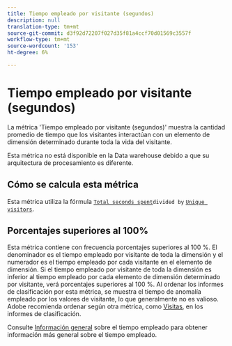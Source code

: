 ```yaml
---
title: Tiempo empleado por visitante (segundos)
description: null
translation-type: tm+mt
source-git-commit: d3f92d72207f027d35f81a4ccf70d01569c3557f
workflow-type: tm+mt
source-wordcount: '153'
ht-degree: 6%

---
```



# Tiempo empleado por visitante (segundos)

La métrica &#39;Tiempo empleado por visitante (segundos)&#39; muestra la cantidad promedio de tiempo que los visitantes interactúan con un elemento de dimensión determinado durante toda la vida del visitante.

Esta métrica no está disponible en la Data warehouse debido a que su arquitectura de procesamiento es diferente.

## Cómo se calcula esta métrica

Esta métrica utiliza la fórmula [`Total seconds spent`](total-seconds-spent.md)`divided by` [`Unique visitors`](unique-visitors.md).

## Porcentajes superiores al 100%

Esta métrica contiene con frecuencia porcentajes superiores al 100 %. El denominador es el tiempo empleado por visitante de toda la dimensión y el numerador es el tiempo empleado por cada visitante en el elemento de dimensión. Si el tiempo empleado por visitante de toda la dimensión es inferior al tiempo empleado por cada elemento de dimensión determinado por visitante, verá porcentajes superiores al 100 %. Al ordenar los informes de clasificación por esta métrica, se muestra el tiempo de anomalía empleado por los valores de visitante, lo que generalmente no es valioso. Adobe recomienda ordenar según otra métrica, como [Visitas](visits.md), en los informes de clasificación.

Consulte [Información general](time-spent.md) sobre el tiempo empleado para obtener información más general sobre el tiempo empleado.
